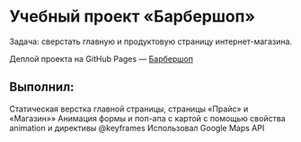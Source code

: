 # Учебный проект «Барбершоп»

Задача: сверстать главную и продуктовую страницу интернет-магазина.

Деплой проекта на GitHub Pages — [Барбершоп](https://egorpariah.github.io/barbershop)

## Выполнил:
Статическая верстка главной страницы, страницы «Прайс» и «Магазин»»
Анимация формы и поп-апа с картой с помощью свойства animation и директивы @keyframes
Использовал Google Maps API
